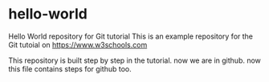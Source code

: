 # hello-world
Hello World repository for Git tutorial
This is an example repository for the Git tutoial on https://www.w3schools.com

This repository is built step by step in the tutorial.
now we are in github.
now this file contains steps for github too.
